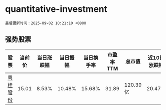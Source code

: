 # quantitative-investment

`最后更新时间：2025-09-02 10:21:10 +0800`

## 强势股票

|股票|当前价|当日涨跌幅|当日振幅|当日换手率|市盈率TTM|总市值|近10日涨跌幅|
|----|----|----|----|----|----|----|----|
|[粤桂股份](https://xueqiu.com/S/SZ000833)|15.01|8.53%|10.48%|15.68%|31.89|120.39亿|20.47%|
